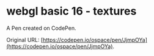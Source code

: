 # webgl basic 16 - textures

A Pen created on CodePen.

Original URL: [https://codepen.io/ospace/pen/JjmpOYa](https://codepen.io/ospace/pen/JjmpOYa).

